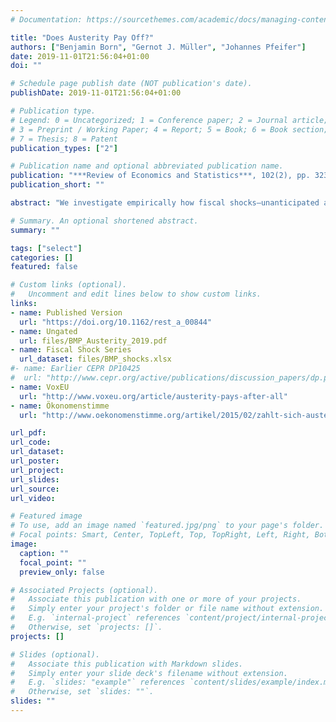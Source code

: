 ```yaml
---
# Documentation: https://sourcethemes.com/academic/docs/managing-content/

title: "Does Austerity Pay Off?"
authors: ["Benjamin Born", "Gernot J. Müller", "Johannes Pfeifer"]
date: 2019-11-01T21:56:04+01:00
doi: ""

# Schedule page publish date (NOT publication's date).
publishDate: 2019-11-01T21:56:04+01:00

# Publication type.
# Legend: 0 = Uncategorized; 1 = Conference paper; 2 = Journal article;
# 3 = Preprint / Working Paper; 4 = Report; 5 = Book; 6 = Book section;
# 7 = Thesis; 8 = Patent
publication_types: ["2"]

# Publication name and optional abbreviated publication name.
publication: "***Review of Economics and Statistics***, 102(2), pp. 323–338"
publication_short: ""

abstract: "We investigate empirically how fiscal shocks—unanticipated and exogenous changes of government consumption growth—impact the sovereign default premium. For this purpose we assemble a new data set for 38 emerging and developed economies. It contains approximately 3,000 observations for the sovereign default premium and three alternative measures of fiscal shocks. We condition our estimates on a) whether shocks are positive or negative and b) initial conditions in terms of fiscal stress. An increase of government consumption hardly affects the default premium. A reduction raises the premium if fiscal stress is severe, but decreases it if initial conditions are benign."

# Summary. An optional shortened abstract.
summary: ""

tags: ["select"]
categories: []
featured: false

# Custom links (optional).
#   Uncomment and edit lines below to show custom links.
links:
- name: Published Version
  url: "https://doi.org/10.1162/rest_a_00844"
- name: Ungated
  url: files/BMP_Austerity_2019.pdf
- name: Fiscal Shock Series
  url_dataset: files/BMP_shocks.xlsx
#- name: Earlier CEPR DP10425
#  url: "http://www.cepr.org/active/publications/discussion_papers/dp.php?dpno=10425"
- name: VoxEU
  url: "http://www.voxeu.org/article/austerity-pays-after-all"
- name: Ökonomenstimme
  url: "http://www.oekonomenstimme.org/artikel/2015/02/zahlt-sich-austeritaet-aus"

url_pdf:
url_code:
url_dataset:
url_poster:
url_project:
url_slides:
url_source:
url_video:

# Featured image
# To use, add an image named `featured.jpg/png` to your page's folder.
# Focal points: Smart, Center, TopLeft, Top, TopRight, Left, Right, BottomLeft, Bottom, BottomRight.
image:
  caption: ""
  focal_point: ""
  preview_only: false

# Associated Projects (optional).
#   Associate this publication with one or more of your projects.
#   Simply enter your project's folder or file name without extension.
#   E.g. `internal-project` references `content/project/internal-project/index.md`.
#   Otherwise, set `projects: []`.
projects: []

# Slides (optional).
#   Associate this publication with Markdown slides.
#   Simply enter your slide deck's filename without extension.
#   E.g. `slides: "example"` references `content/slides/example/index.md`.
#   Otherwise, set `slides: ""`.
slides: ""
---
```

